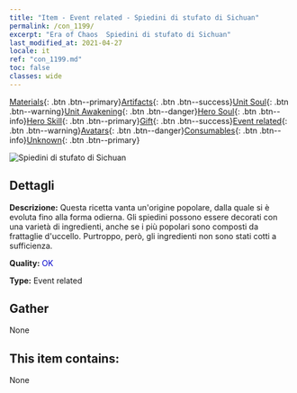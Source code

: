 ```yaml
---
title: "Item - Event related - Spiedini di stufato di Sichuan"
permalink: /con_1199/
excerpt: "Era of Chaos  Spiedini di stufato di Sichuan"
last_modified_at: 2021-04-27
locale: it
ref: "con_1199.md"
toc: false
classes: wide
---
```

 [Materials](/ItemsIT/){: .btn .btn--primary}[Artifacts](/ItemsIT/Artifacts/){: .btn .btn--success}[Unit Soul](/ItemsIT/UnitSoul/){: .btn .btn--warning}[Unit Awakening](/ItemsIT/UnitAwakening/){: .btn .btn--danger}[Hero Soul](/ItemsIT/HeroSoul/){: .btn .btn--info}[Hero Skill](/ItemsIT/HeroSkill/){: .btn .btn--primary}[Gift](/ItemsIT/Gift/){: .btn .btn--success}[Event related](/ItemsIT/Events/){: .btn .btn--warning}[Avatars](/ItemsIT/Avatars/){: .btn .btn--danger}[Consumables](/ItemsIT/Consumables/){: .btn .btn--info}[Unknown](/ItemsIT/Unknown/){: .btn .btn--primary}

 ![Spiedini di stufato di Sichuan](/images/t/i_81521121.png)

## Dettagli
 **Descrizione:** Questa ricetta vanta un'origine popolare, dalla quale si è evoluta fino alla forma odierna. Gli spiedini possono essere decorati con una varietà di ingredienti, anche se i più popolari sono composti da frattaglie d'uccello. Purtroppo, però, gli ingredienti non sono stati cotti a sufficienza.

 **Quality:** <span style="color: #0000CD">OK</span>

 **Type:** Event related

## Gather

  None

## This item contains:

  None


